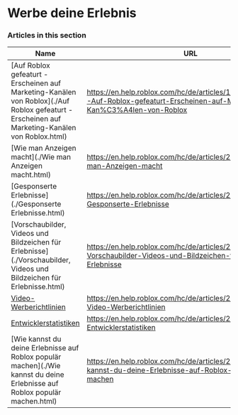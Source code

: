 # Werbe deine Erlebnis  
### Articles in this section
Name|URL
-|-
[Auf Roblox gefeaturt - Erscheinen auf Marketing-Kanälen von Roblox](./Auf Roblox gefeaturt - Erscheinen auf Marketing-Kanälen von Roblox.html) |https://en.help.roblox.com/hc/de/articles/13265567553812-Auf-Roblox-gefeaturt-Erscheinen-auf-Marketing-Kan%C3%A4len-von-Roblox
[Wie man Anzeigen macht](./Wie man Anzeigen macht.html) |https://en.help.roblox.com/hc/de/articles/203313840-Wie-man-Anzeigen-macht
[Gesponserte Erlebnisse](./Gesponserte Erlebnisse.html) |https://en.help.roblox.com/hc/de/articles/206455923-Gesponserte-Erlebnisse
[Vorschaubilder, Videos und Bildzeichen für Erlebnisse](./Vorschaubilder, Videos und Bildzeichen für Erlebnisse.html) |https://en.help.roblox.com/hc/de/articles/203314060-Vorschaubilder-Videos-und-Bildzeichen-f%C3%BCr-Erlebnisse
[Video-Werberichtlinien](./Video-Werberichtlinien.html) |https://en.help.roblox.com/hc/de/articles/203312520-Video-Werberichtlinien
[Entwicklerstatistiken](./Entwicklerstatistiken.html) |https://en.help.roblox.com/hc/de/articles/203314110-Entwicklerstatistiken
[Wie kannst du deine Erlebnisse auf Roblox populär machen](./Wie kannst du deine Erlebnisse auf Roblox populär machen.html) |https://en.help.roblox.com/hc/de/articles/203313420-Wie-kannst-du-deine-Erlebnisse-auf-Roblox-popul%C3%A4r-machen